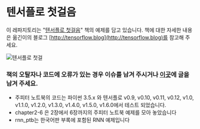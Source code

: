 # 텐서플로 첫걸음

이 레파지토리는 "[텐서플로 첫걸음](https://tensorflow.blog/%ED%85%90%EC%84%9C%ED%94%8C%EB%A1%9C-%EC%B2%AB%EA%B1%B8%EC%9D%8C/)" 책의 예제를 담고 있습니다. 책에 대한 자세한 내용은 옮긴이의 블로그 [http://tensorflow.blog](http://tensorflow.blog)를 참고해 주세요.

![텐서플로 첫걸](cover.jpg)

### 책의 오탈자나 코드에 오류가 있는 경우 이슈를 남겨 주시거나 [이곳](https://tensorflowkorea.wordpress.com/%ED%85%90%EC%84%9C%ED%94%8C%EB%A1%9C-%EC%B2%AB%EA%B1%B8%EC%9D%8C/)에 글을 남겨 주세요.

- 주피터 노트북의 코드는 파이썬 3.5.x 와 텐서플로 v0.9, v0.10, v0.11, v0.12, v1.0, v1.1.0, v1.2.0, v1.3.0, v1.4.0, v1.5.0, v1.6.0에서 테스트 되었습니다.
- chapter2-6 은 2장에서 6장까지의 주피터 노트북 예제를 모아 놓았습니다
- rnn_ptb는 한국어판 부록에 포함된 RNN 예제입니다
